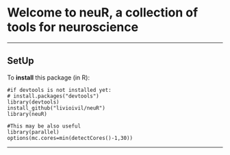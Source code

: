 
# Welcome to neuR, a collection of tools for neuroscience



* * *

## SetUp

To **install** this package (in R):

    #if devtools is not installed yet: 
    # install.packages("devtools") 
    library(devtools)
    install_github("livioivil/neuR")
    library(neuR)
    
    #This may be also useful
    library(parallel)
    options(mc.cores=min(detectCores()-1,30))
* * *
